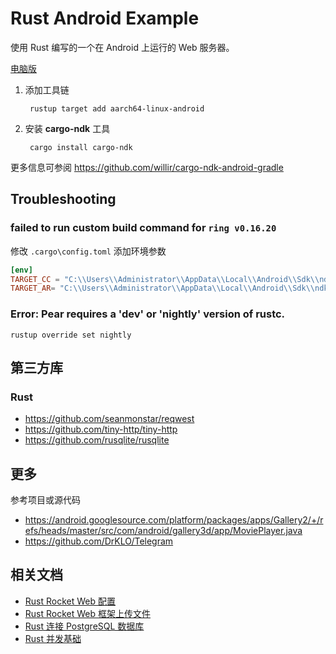 # Rust Android Example

使用 Rust 编写的一个在 Android 上运行的 Web 服务器。 

[电脑版](https://github.com/grandiloquent/WebBrowser-FileManager)

1. 添加工具链

        rustup target add aarch64-linux-android
2. 安装 **cargo-ndk** 工具

        cargo install cargo-ndk

更多信息可参阅 https://github.com/willir/cargo-ndk-android-gradle

## Troubleshooting

### failed to run custom build command for `ring v0.16.20`

修改 `.cargo\config.toml` 添加环境参数

```toml
[env]
TARGET_CC = "C:\\Users\\Administrator\\AppData\\Local\\Android\\Sdk\\ndk\\23.1.7779620\\toolchains\\llvm\\prebuilt\\windows-x86_64\\bin\\aarch64-linux-android21-clang.cmd"
TARGET_AR= "C:\\Users\\Administrator\\AppData\\Local\\Android\\Sdk\\ndk\\23.1.7779620\\toolchains\\llvm\\prebuilt\\windows-x86_64\\bin\\llvm-ar.exe"
```

### Error: Pear requires a 'dev' or 'nightly' version of rustc.

```
rustup override set nightly
```

## 第三方库

### Rust

- https://github.com/seanmonstar/reqwest
- https://github.com/tiny-http/tiny-http
- https://github.com/rusqlite/rusqlite

## 更多

参考项目或源代码

- https://android.googlesource.com/platform/packages/apps/Gallery2/+/refs/heads/master/src/com/android/gallery3d/app/MoviePlayer.java
- https://github.com/DrKLO/Telegram

## 相关文档

- [Rust Rocket Web 配置](https://kpkpkp.cn/article?id=12)
- [Rust Rocket Web 框架上传文件](https://kpkpkp.cn/article?id=11)
- [Rust 连接 PostgreSQL 数据库](https://kpkpkp.cn/article?id=9)
- [Rust 并发基础](https://kpkpkp.cn/article?id=17)
